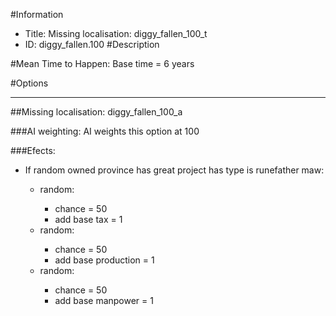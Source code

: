 #Information
 - Title: Missing localisation: diggy_fallen_100_t
 - ID: diggy_fallen.100
#Description

#Mean Time to Happen:
Base time = 6 years

#Options

___
##Missing localisation: diggy_fallen_100_a

###AI weighting:
AI weights this option at 100


###Efects:<ul><li>If random owned province has great project has type is runefather maw:</li><ul><li>random:</li><ul><li>chance = 50</li><li>add base tax = 1</li></ul><li>random:</li><ul><li>chance = 50</li><li>add base production = 1</li></ul><li>random:</li><ul><li>chance = 50</li><li>add base manpower = 1</li></ul></ul></ul>
